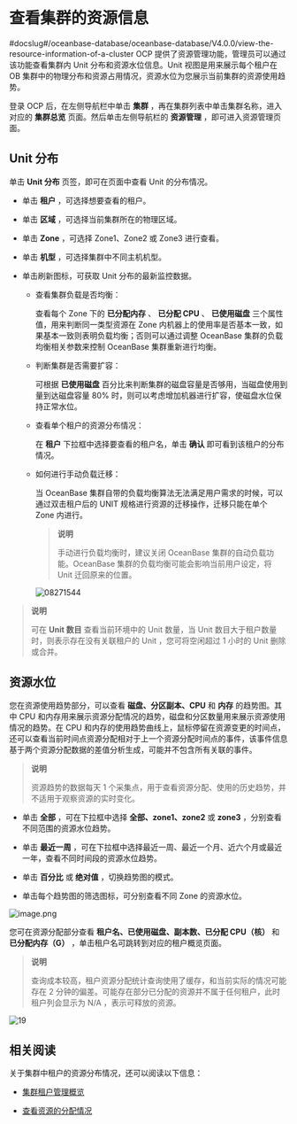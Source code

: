 # 查看集群的资源信息
#docslug#/oceanbase-database/oceanbase-database/V4.0.0/view-the-resource-information-of-a-cluster
OCP 提供了资源管理功能，管理员可以通过该功能查看集群内 Unit 分布和资源水位信息。Unit 视图是用来展示每个租户在 OB 集群中的物理分布和资源占用情况，资源水位为您展示当前集群的资源使用趋势。

登录 OCP 后，在左侧导航栏中单击 **集群** ，再在集群列表中单击集群名称，进入对应的 **集群总览** 页面。然后单击左侧导航栏的 **资源管理** ，即可进入资源管理页面。

## Unit 分布

单击 **Unit 分布** 页签，即可在页面中查看 Unit 的分布情况。

* 单击 **租户** ，可选择想要查看的租户。

* 单击 **区域** ，可选择当前集群所在的物理区域。

* 单击 **Zone** ，可选择 Zone1、Zone2 或 Zone3 进行查看。

* 单击 **机型** ，可选择集群中不同主机机型。

* 单击刷新图标，可获取 Unit 分布的最新监控数据。

  * 查看集群负载是否均衡：

      查看每个 Zone 下的 **已分配内存** 、 **已分配 CPU** 、 **已使用磁盘** 三个属性值，用来判断同一类型资源在 Zone 内机器上的使用率是否基本一致，如果基本一致则表明负载均衡；否则可以通过调整 OceanBase 集群的负载均衡相关参数来控制 OceanBase 集群重新进行均衡。

  * 判断集群是否需要扩容：

      可根据 **已使用磁盘** 百分比来判断集群的磁盘容量是否够用，当磁盘使用到量到达磁盘容量 80% 时，则可以考虑增加机器进行扩容，使磁盘水位保持正常水位。

  * 查看单个租户的资源分布情况：

      在 **租户** 下拉框中选择要查看的租户名，单击 **确认** 即可看到该租户的分布情况。

  * 如何进行手动负载迁移：

      当 OceanBase 集群自带的负载均衡算法无法满足用户需求的时候，可以通过双击租户后的 UNIT 规格进行资源的迁移操作，迁移只能在单个 Zone 内进行。

      >**说明**
      >
      >手动进行负载均衡时，建议关闭 OceanBase 集群的自动负载功能。OceanBase 集群的负载均衡可能会影响当前用户设定，将 Unit 迁回原来的位置。

    ![08271544](https://help-static-aliyun-doc.aliyuncs.com/assets/img/zh-CN/5850562361/p312965.png)

>**说明**
>
>可在 **Unit 数目** 查看当前环境中的 Unit 数量，当 Unit 数目大于租户数量时，则表示存在没有关联租户的 Unit ，您可将空闲超过 1 小时的 Unit 删除或合并。

## 资源水位

您在资源使用趋势部分，可以查看 **磁盘、分区副本、CPU** 和 **内存** 的趋势图。其中 CPU 和内存用来展示资源分配情况的趋势，磁盘和分区数量用来展示资源使用情况的趋势。在 CPU 和内存的使用趋势曲线上，鼠标停留在资源变更的时间点，还可以查看当前时间点资源分配相对于上一个资源分配时间点的事件，该事件信息基于两个资源分配数据的差值分析生成，可能并不包含所有关联的事件。

>**说明**
>
>资源趋势的数据每天 1 个采集点，用于查看资源分配、使用的历史趋势，并不适用于观察资源的实时变化。

* 单击 **全部** ，可在下拉框中选择 **全部、zone1、zone2** 或 **zone3** ，分别查看不同范围的资源水位趋势。

* 单击 **最近一周** ，可在下拉框中选择最近一周、最近一个月、近六个月或最近一年，查看不同时间段的资源水位趋势。

* 单击 **百分比** 或 **绝对值** ，切换趋势图的模式。

* 单击每个趋势图的筛选图标，可分别查看不同 Zone 的资源水位。

![image.png](https://help-static-aliyun-doc.aliyuncs.com/assets/img/zh-CN/5772988061/p199886.png "image.png")

您可在资源分配部分查看 **租户名、已使用磁盘、副本数、已分配 CPU（核）** 和 **已分配内存（G）** ，单击租户名可跳转到对应的租户概览页面。

>**说明**
>
>查询成本较高，租户资源分配统计查询使用了缓存，和当前实际的情况可能存在 2 分钟的偏差。可能存在部分已分配的资源并不属于任何租户，此时租户列会显示为 N/A ，表示可释放的资源。

![19](https://help-static-aliyun-doc.aliyuncs.com/assets/img/zh-CN/6772988061/p200740.png)

## 相关阅读

关于集群中租户的资源分布情况，还可以阅读以下信息：

* [集群租户管理概览](../1.manage-clusters/7.cluster-tenant-management-overview.md)

* [查看资源的分配情况](../3.manage-resources/6.view-resource-allocation.md)
